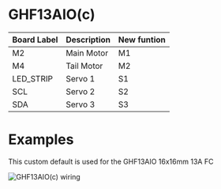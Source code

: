 # GHF13AIO(c)

|Board Label|Description|New funtion|
|-|-|-|
|M2|Main Motor| M1|
|M4|Tail Motor| M2|
|LED_STRIP|Servo 1|S1|
|SCL|Servo 2|S2|
|SDA|Servo 3|S3|

# Examples
This custom default is used for the GHF13AIO 16x16mm 13A FC

![GHF13AIO(c) wiring](https://github.com/rotorflight/rotorflight/blob/master/wiki/Boards/GHF13AIO/GHF13AIO(c).png)
